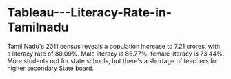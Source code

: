 # Tableau---Literacy-Rate-in-Tamilnadu
 Tamil Nadu's 2011 census reveals a population increase to 7.21 crores, with a literacy rate of 80.09%. Male literacy is 86.77%, female literacy is 73.44%. More students opt for state schools, but there's a shortage of teachers for higher secondary State board.
